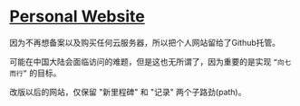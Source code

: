 # [Personal Website](https://www.yanyueio.com/)

因为不再想备案以及购买任何云服务器，所以把个人网站留给了Github托管。

可能在中国大陆会面临访问的难题，但是这也无所谓了，因为重要的是实现 `“向七而行”` 的目标。



改版以后的网站，仅保留 "新里程碑" 和 "记录" 两个子路劲(path)。


